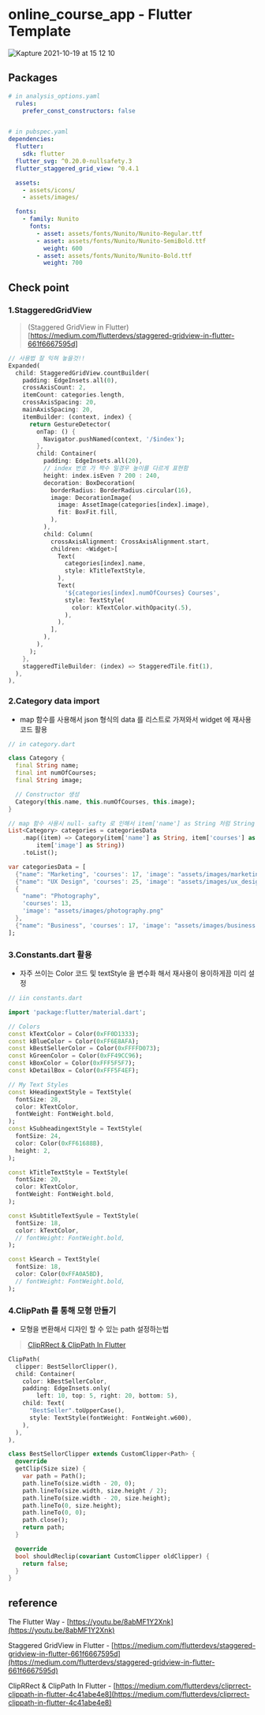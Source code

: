 # online_course_app - Flutter Template

![Kapture 2021-10-19 at 15 12 10](https://user-images.githubusercontent.com/28912774/137853693-0cb3a4c2-12c8-4e32-812d-d4c2768ffc1e.gif)

## Packages

```yaml
# in analysis_options.yaml
  rules:
    prefer_const_constructors: false


# in pubspec.yaml
dependencies:
  flutter:
    sdk: flutter
  flutter_svg: ^0.20.0-nullsafety.3
  flutter_staggered_grid_view: ^0.4.1

  assets:
    - assets/icons/
    - assets/images/

  fonts:
    - family: Nunito
      fonts:
        - asset: assets/fonts/Nunito/Nunito-Regular.ttf
        - asset: assets/fonts/Nunito/Nunito-SemiBold.ttf
          weight: 600
        - asset: assets/fonts/Nunito/Nunito-Bold.ttf
          weight: 700
```

## Check point

### 1.StaggeredGridView

> (Staggered GridView in Flutter)[https://medium.com/flutterdevs/staggered-gridview-in-flutter-661f6667595d]

```dart
// 사용법 잘 익혀 놓을것!!
Expanded(
  child: StaggeredGridView.countBuilder(
    padding: EdgeInsets.all(0),
    crossAxisCount: 2,
    itemCount: categories.length,
    crossAxisSpacing: 20,
    mainAxisSpacing: 20,
    itemBuilder: (context, index) {
      return GestureDetector(
        onTap: () {
          Navigator.pushNamed(context, '/$index');
        },
        child: Container(
          padding: EdgeInsets.all(20),
          // index 번호 가 짝수 일경우 높이를 다르게 표현함
          height: index.isEven ? 200 : 240,
          decoration: BoxDecoration(
            borderRadius: BorderRadius.circular(16),
            image: DecorationImage(
              image: AssetImage(categories[index].image),
              fit: BoxFit.fill,
            ),
          ),
          child: Column(
            crossAxisAlignment: CrossAxisAlignment.start,
            children: <Widget>[
              Text(
                categories[index].name,
                style: kTitleTextStyle,
              ),
              Text(
                '${categories[index].numOfCourses} Courses',
                style: TextStyle(
                  color: kTextColor.withOpacity(.5),
                ),
              ),
            ],
          ),
        ),
      );
    },
    staggeredTileBuilder: (index) => StaggeredTile.fit(1),
  ),
),
```

### 2.Category data import

- map 함수를 사용해서 json 형식의 data 를 리스트로 가져와서 widget 에 재사용 코드 활용

```dart
// in category.dart

class Category {
  final String name;
  final int numOfCourses;
  final String image;

  // Constructor 생성
  Category(this.name, this.numOfCourses, this.image);
}

// map 함수 사용시 null- safty 로 인해서 item['name'] as String 처럼 String 타입을 alias 로 정확히 지정해주고 사용하는것이 좋다
List<Category> categories = categoriesData
    .map((item) => Category(item['name'] as String, item['courses'] as int,
        item['image'] as String))
    .toList();

var categoriesData = [
  {"name": "Marketing", 'courses': 17, 'image': "assets/images/marketing.png"},
  {"name": "UX Design", 'courses': 25, 'image': "assets/images/ux_design.png"},
  {
    "name": "Photography",
    'courses': 13,
    'image': "assets/images/photography.png"
  },
  {"name": "Business", 'courses': 17, 'image': "assets/images/business.png"},
];
```

### 3.Constants.dart 활용

- 자주 쓰이는 Color 코드 및 textStyle 을 변수화 해서 재사용이 용이하게끔 미리 설정

```dart
// iin constants.dart

import 'package:flutter/material.dart';

// Colors
const kTextColor = Color(0xFF0D1333);
const kBlueColor = Color(0xFF6E8AFA);
const kBestSellerColor = Color(0xFFFFD073);
const kGreenColor = Color(0xFF49CC96);
const kBoxColor = Color(0xFFF5F5F7);
const kDetailBox = Color(0xFFF5F4EF);

// My Text Styles
const kHeadingextStyle = TextStyle(
  fontSize: 28,
  color: kTextColor,
  fontWeight: FontWeight.bold,
);
const kSubheadingextStyle = TextStyle(
  fontSize: 24,
  color: Color(0xFF61688B),
  height: 2,
);

const kTitleTextStyle = TextStyle(
  fontSize: 20,
  color: kTextColor,
  fontWeight: FontWeight.bold,
);

const kSubtitleTextSyule = TextStyle(
  fontSize: 18,
  color: kTextColor,
  // fontWeight: FontWeight.bold,
);

const kSearch = TextStyle(
  fontSize: 18,
  color: Color(0xFFA0A5BD),
  // fontWeight: FontWeight.bold,
);

```

### 4.ClipPath 를 통해 모형 만들기

- 모형을 변환해서 디자인 할 수 있는 path 설정하는법

> [ClipRRect & ClipPath In Flutter](https://medium.com/flutterdevs/cliprrect-clippath-in-flutter-4c41abe4e8)

```dart
ClipPath(
  clipper: BestSellorClipper(),
  child: Container(
    color: kBestSellerColor,
    padding: EdgeInsets.only(
        left: 10, top: 5, right: 20, bottom: 5),
    child: Text(
      "BestSeller".toUpperCase(),
      style: TextStyle(fontWeight: FontWeight.w600),
    ),
  ),
),

class BestSellorClipper extends CustomClipper<Path> {
  @override
  getClip(Size size) {
    var path = Path();
    path.lineTo(size.width - 20, 0);
    path.lineTo(size.width, size.height / 2);
    path.lineTo(size.width - 20, size.height);
    path.lineTo(0, size.height);
    path.lineTo(0, 0);
    path.close();
    return path;
  }

  @override
  bool shouldReclip(covariant CustomClipper oldClipper) {
    return false;
  }
}

```

## reference

The Flutter Way - [https://youtu.be/8abMF1Y2Xnk](https://youtu.be/8abMF1Y2Xnk)

Staggered GridView in Flutter - [https://medium.com/flutterdevs/staggered-gridview-in-flutter-661f6667595d](https://medium.com/flutterdevs/staggered-gridview-in-flutter-661f6667595d)

ClipRRect & ClipPath In Flutter - [https://medium.com/flutterdevs/cliprrect-clippath-in-flutter-4c41abe4e8](https://medium.com/flutterdevs/cliprrect-clippath-in-flutter-4c41abe4e8)
